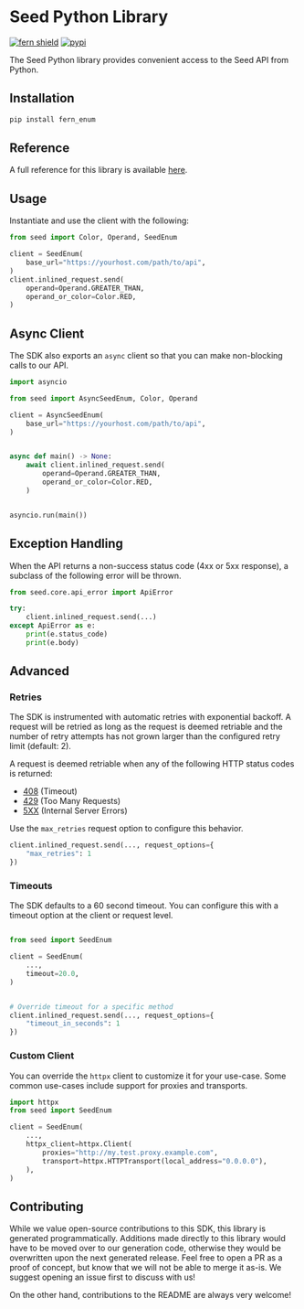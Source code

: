 # Seed Python Library

[![fern shield](https://img.shields.io/badge/%F0%9F%8C%BF-Built%20with%20Fern-brightgreen)](https://buildwithfern.com?utm_source=github&utm_medium=github&utm_campaign=readme&utm_source=Seed%2FPython)
[![pypi](https://img.shields.io/pypi/v/fern_enum)](https://pypi.python.org/pypi/fern_enum)

The Seed Python library provides convenient access to the Seed API from Python.

## Installation

```sh
pip install fern_enum
```

## Reference

A full reference for this library is available [here](./reference.md).

## Usage

Instantiate and use the client with the following:

```python
from seed import Color, Operand, SeedEnum

client = SeedEnum(
    base_url="https://yourhost.com/path/to/api",
)
client.inlined_request.send(
    operand=Operand.GREATER_THAN,
    operand_or_color=Color.RED,
)
```

## Async Client

The SDK also exports an `async` client so that you can make non-blocking calls to our API.

```python
import asyncio

from seed import AsyncSeedEnum, Color, Operand

client = AsyncSeedEnum(
    base_url="https://yourhost.com/path/to/api",
)


async def main() -> None:
    await client.inlined_request.send(
        operand=Operand.GREATER_THAN,
        operand_or_color=Color.RED,
    )


asyncio.run(main())
```

## Exception Handling

When the API returns a non-success status code (4xx or 5xx response), a subclass of the following error
will be thrown.

```python
from seed.core.api_error import ApiError

try:
    client.inlined_request.send(...)
except ApiError as e:
    print(e.status_code)
    print(e.body)
```

## Advanced

### Retries

The SDK is instrumented with automatic retries with exponential backoff. A request will be retried as long
as the request is deemed retriable and the number of retry attempts has not grown larger than the configured
retry limit (default: 2).

A request is deemed retriable when any of the following HTTP status codes is returned:

- [408](https://developer.mozilla.org/en-US/docs/Web/HTTP/Status/408) (Timeout)
- [429](https://developer.mozilla.org/en-US/docs/Web/HTTP/Status/429) (Too Many Requests)
- [5XX](https://developer.mozilla.org/en-US/docs/Web/HTTP/Status/500) (Internal Server Errors)

Use the `max_retries` request option to configure this behavior.

```python
client.inlined_request.send(..., request_options={
    "max_retries": 1
})
```

### Timeouts

The SDK defaults to a 60 second timeout. You can configure this with a timeout option at the client or request level.

```python

from seed import SeedEnum

client = SeedEnum(
    ...,
    timeout=20.0,
)


# Override timeout for a specific method
client.inlined_request.send(..., request_options={
    "timeout_in_seconds": 1
})
```

### Custom Client

You can override the `httpx` client to customize it for your use-case. Some common use-cases include support for proxies
and transports.
```python
import httpx
from seed import SeedEnum

client = SeedEnum(
    ...,
    httpx_client=httpx.Client(
        proxies="http://my.test.proxy.example.com",
        transport=httpx.HTTPTransport(local_address="0.0.0.0"),
    ),
)
```

## Contributing

While we value open-source contributions to this SDK, this library is generated programmatically.
Additions made directly to this library would have to be moved over to our generation code,
otherwise they would be overwritten upon the next generated release. Feel free to open a PR as
a proof of concept, but know that we will not be able to merge it as-is. We suggest opening
an issue first to discuss with us!

On the other hand, contributions to the README are always very welcome!
